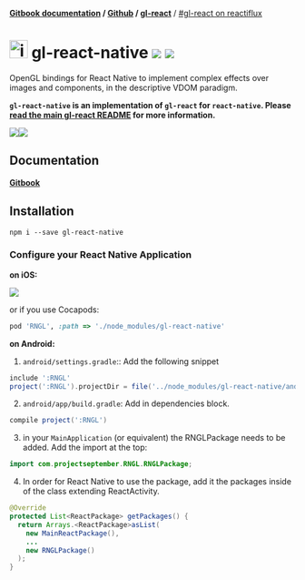 **[Gitbook documentation](http://projectseptemberinc.gitbooks.io/gl-react/content/) / [Github](https://github.com/ProjectSeptemberInc/gl-react-native/) / [gl-react](https://github.com/ProjectSeptemberInc/gl-react/)** / [#gl-react on reactiflux](https://discordapp.com/channels/102860784329052160/106102146109325312)

# <img width="32" alt="icon" src="https://cloud.githubusercontent.com/assets/211411/9813786/eacfcc24-5888-11e5-8f9b-5a907a2cbb21.png"> gl-react-native ![](https://img.shields.io/badge/react--native-%200.33.x-05F561.svg) ![](https://img.shields.io/badge/gl--react-%202.2.x-05F561.svg)

OpenGL bindings for React Native to implement complex effects over images and components, in the descriptive VDOM paradigm.

**`gl-react-native` is an implementation of `gl-react` for `react-native`. Please [read the main gl-react README](https://github.com/ProjectSeptemberInc/gl-react/) for more information.**

[![](https://github.com/ProjectSeptemberInc/gl-react-native/raw/master/docs/simple.gif)](./example)[![](https://github.com/ProjectSeptemberInc/gl-react-native/raw/master/docs/advancedeffects.gif)](./example)

## Documentation

[**Gitbook**](http://projectseptemberinc.gitbooks.io/gl-react/content/)

## Installation

```
npm i --save gl-react-native
```

### Configure your React Native Application

**on iOS:**

![](https://github.com/ProjectSeptemberInc/gl-react-native/raw/master/docs/install-steps.png)

or if you use Cocapods:

```ruby
pod 'RNGL', :path => './node_modules/gl-react-native'
```

**on Android:**

1. `android/settings.gradle`:: Add the following snippet
```gradle
include ':RNGL'
project(':RNGL').projectDir = file('../node_modules/gl-react-native/android')
```
2. `android/app/build.gradle`: Add in dependencies block.
```gradle
compile project(':RNGL')
```
3. in your `MainApplication` (or equivalent) the RNGLPackage needs to be added. Add the import at the top:
```java
import com.projectseptember.RNGL.RNGLPackage;
```
4. In order for React Native to use the package, add it the packages inside of the class extending ReactActivity.
```java
@Override
protected List<ReactPackage> getPackages() {
  return Arrays.<ReactPackage>asList(
	new MainReactPackage(),
	...
	new RNGLPackage()
  );
}
```
